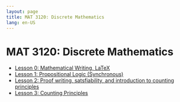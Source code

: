```yaml
---
layout: page
title: MAT 3120: Discrete Mathematics
lang: en-US
---
```


# MAT 3120: Discrete Mathematics

* [Lesson 0: Mathematical Writing, LaTeX](lesson0.html)
* [Lesson 1: Propositional Logic (Synchronous)](lesson1.html)
* [Lesson 2: Proof writing, satsfiability, and introduction to counting principles](lesson2.html)
* [Lesson 3: Counting Principles](lesson3.html)
